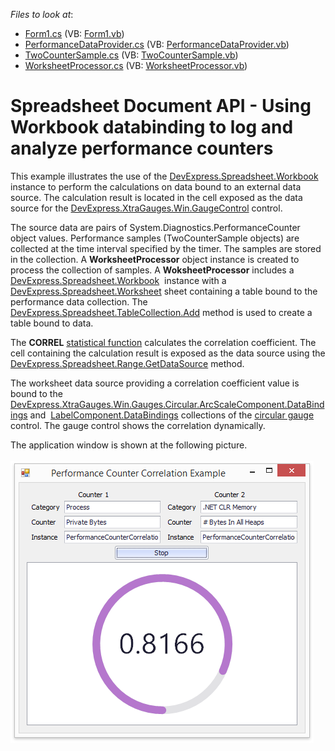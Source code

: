 <!-- default file list -->
*Files to look at*:

* [Form1.cs](./CS/PerformanceCounterCorrelationExample/Form1.cs) (VB: [Form1.vb](./VB/PerformanceCounterCorrelationExample/Form1.vb))
* [PerformanceDataProvider.cs](./CS/PerformanceCounterCorrelationExample/PerformanceDataProvider.cs) (VB: [PerformanceDataProvider.vb](./VB/PerformanceCounterCorrelationExample/PerformanceDataProvider.vb))
* [TwoCounterSample.cs](./CS/PerformanceCounterCorrelationExample/TwoCounterSample.cs) (VB: [TwoCounterSample.vb](./VB/PerformanceCounterCorrelationExample/TwoCounterSample.vb))
* [WorksheetProcessor.cs](./CS/PerformanceCounterCorrelationExample/WorksheetProcessor.cs) (VB: [WorksheetProcessor.vb](./VB/PerformanceCounterCorrelationExample/WorksheetProcessor.vb))
<!-- default file list end -->
# Spreadsheet Document API - Using Workbook databinding to log and analyze performance counters


<p>This example illustrates the use of the <a href="http://help.devexpress.com/#DocumentServer/clsDevExpressSpreadsheetWorkbooktopic">DevExpress.Spreadsheet.Workbook</a> instance to perform the calculations on data bound to an external data source. The calculation result is located in the cell exposed as the data source for the <a href="http://help.devexpress.com/#WindowsForms/clsDevExpressXtraGaugesWinGaugeControltopic">DevExpress.XtraGauges.Win.GaugeControl</a> control.</p>
<p>The source data are pairs of System.Diagnostics.PerformanceCounter object values. Performance samples (TwoCounterSample objects) are collected at the time interval specified by the timer. The samples are stored in the collection. A <strong>WorksheetProcessor</strong> object instance is created to process the collection of samples. A <strong>WoksheetProcessor</strong> includes a <a href="http://help.devexpress.com/#DocumentServer/clsDevExpressSpreadsheetWorkbooktopic">DevExpress.Spreadsheet.Workbook</a>  instance with a <a href="http://help.devexpress.com/#CoreLibraries/clsDevExpressSpreadsheetWorksheettopic">DevExpress.Spreadsheet.Worksheet</a> sheet containing a table bound to the performance data collection. The <a href="http://help.devexpress.com/#CoreLibraries/DevExpressSpreadsheetTableCollection_Addtopic">DevExpress.Spreadsheet.TableCollection.Add</a> method is used to create a table bound to data.</p>
<p>The <strong>CORREL</strong> <a href="http://help.devexpress.com/#DocumentServer/CustomDocument15067">statistical function</a> calculates the correlation coefficient. The cell containing the calculation result is exposed as the data source using the <a href="http://help.devexpress.com/#CoreLibraries/DevExpressSpreadsheetRange_GetDataSourcetopic">DevExpress.Spreadsheet.Range.GetDataSource</a> method.</p>
<p>The worksheet data source providing a correlation coefficient value is bound to the <a href="http://help.devexpress.com/#WindowsForms/DevExpressXtraGaugesWinGaugesCircularArcScaleComponent_DataBindingstopic">DevExpress.XtraGauges.Win.Gauges.Circular.ArcScaleComponent.DataBindings</a> and  <a href="http://help.devexpress.com/#WindowsForms/DevExpressXtraGaugesWinBaseLabelComponent_DataBindingstopic">LabelComponent.DataBindings</a> collections of the <a href="http://help.devexpress.com/#WindowsForms/CustomDocument18225">circular gauge</a> control. The gauge control shows the correlation dynamically.</p>
<p>The application window is shown at the following picture.<br><br><img src="https://raw.githubusercontent.com/DevExpress-Examples/document-server-using-workbook-databinding-to-log-and-analyze-performance-counters-t520862/17.1.3+/media/18d40212-460e-11e7-80c0-00155d624807.png"></p>
<br/>
